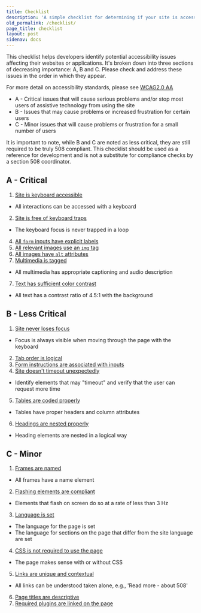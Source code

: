 ```yaml
---
title: Checklist
description: 'A simple checklist for determining if your site is accessible'
old_permalink: /checklist/
page_title: checklist
layout: post
sidenav: docs
---
```

This checklist helps developers identify potential accessibility issues affecting their websites or applications. It's broken down into three sections of decreasing importance: A, B and C. Please check and address these issues in the order in which they appear.

For more detail on accessibility standards, please see [WCAG2.0 AA](https://www.w3.org/TR/WCAG20/)

 * A - Critical issues that will cause serious problems and/or stop most users of assistive technology from using the site
 * B - Issues that may cause problems or increased frustration for certain users
 * C - Minor issues that will cause problems or frustration for a small number of users

It is important to note, while B and C are noted as less critical, they are still required to be truly 508 compliant. This checklist should be used as a reference for development and is not a substitute for compliance checks by a section 508 coordinator.

##  A - Critical

1. <a href='../keyboard/'>Site is keyboard accessible</a>
 * All interactions can be accessed with a keyboard
2. <a href='../keyboard/#keyboard-trap'>Site is free of keyboard traps</a>
 * The keyboard focus is never trapped in a loop
4. <a href='../forms/'>All `form` inputs have explicit labels</a>
6. <a href='../images/'>All relevant images use an `img` tag</a>
5. <a href='../images/'>All images have `alt` attributes</a>
6. <a href='../multimedia/'>Multimedia is tagged</a>
 * All multimedia has appropriate captioning and audio description
7. <a href='../color/'>Text has sufficient color contrast</a>
 * All text has a contrast ratio of 4.5:1 with the background

## B - Less Critical

1. <a href='../keyboard/'>Site never loses focus</a>
 * Focus is always visible when moving through the page with the keyboard
2. <a href='../keyboard/'>Tab order is logical</a>
3. <a href='../forms/'>Form instructions are associated with inputs</a>
4. <a href='../timeouts/'>Site doesn't timeout unexpectedly</a>
 * Identify elements that may "timeout" and verify that the user can request more time
5. <a href='../tables/'>Tables are coded properly</a>
 * Tables have proper headers and column attributes
6. <a href='../headings/'>Headings are nested properly</a>
 * Heading elements are nested in a logical way

## C - Minor
1. <a href='../iframes/'>Frames are named</a>
 * All frames have a name element
2. <a href='../flashing/'>Flashing elements are compliant</a>
 * Elements that flash on screen do so at a rate of less than 3 Hz
3. <a href='../language/'>Language is set</a>
 * The language for the page is set
 * The language for sections on the page that differ from the site language are set
4. <a href='../css/'>CSS is not required to use the page</a>
 * The page makes sense with or without CSS
5. <a href='../links/'>Links are unique and contextual</a>
 * All links can be understood taken alone, e.g., 'Read more - about 508'
6. <a href='../page-titles/'>Page titles are descriptive</a>
7. <a href='../plugins/'>Required plugins are linked on the page</a>

